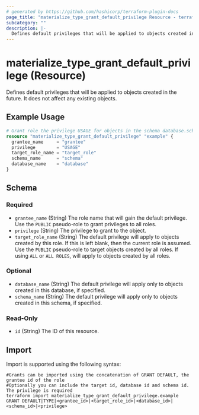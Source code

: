 ```yaml
---
# generated by https://github.com/hashicorp/terraform-plugin-docs
page_title: "materialize_type_grant_default_privilege Resource - terraform-provider-materialize"
subcategory: ""
description: |-
  Defines default privileges that will be applied to objects created in the future. It does not affect any existing objects.
---
```


# materialize_type_grant_default_privilege (Resource)

Defines default privileges that will be applied to objects created in the future. It does not affect any existing objects.

## Example Usage

```terraform
# Grant role the privilege USAGE for objects in the schema database.schema
resource "materialize_type_grant_default_privilege" "example" {
  grantee_name     = "grantee"
  privilege        = "USAGE"
  target_role_name = "target_role"
  schema_name      = "schema"
  database_name    = "database"
}
```

<!-- schema generated by tfplugindocs -->
## Schema

### Required

- `grantee_name` (String) The role name that will gain the default privilege. Use the `PUBLIC` pseudo-role to grant privileges to all roles.
- `privilege` (String) The privilege to grant to the object.
- `target_role_name` (String) The default privilege will apply to objects created by this role. If this is left blank, then the current role is assumed. Use the `PUBLIC` pseudo-role to target objects created by all roles. If using `ALL` or `ALL ROLES`, will apply to objects created by all roles.

### Optional

- `database_name` (String) The default privilege will apply only to objects created in this database, if specified.
- `schema_name` (String) The default privilege will apply only to objects created in this schema, if specified.

### Read-Only

- `id` (String) The ID of this resource.

## Import

Import is supported using the following syntax:

```shell
#Grants can be imported using the concatenation of GRANT DEFAULT, the grantee id of the role
#Optionally you can include the target id, database id and schema id. The privilege is required 
terraform import materialize_type_grant_default_privilege.example GRANT DEFAULT|TYPE|<grantee_id>|<target_role_id>|<database_id>|<schema_id>|<privilege>
```
